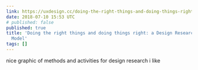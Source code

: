 ```yaml
---
link: https://uxdesign.cc/doing-the-right-things-and-doing-things-right-a-design-researchers-process-model-abd222699bbf
date: 2018-07-10 15:53 UTC
# published: false
published: true
title: 'Doing the right things and doing things right: a Design Researcher’s Process
  Model'
tags: []
---
```


nice graphic of methods and activities for design research i like
